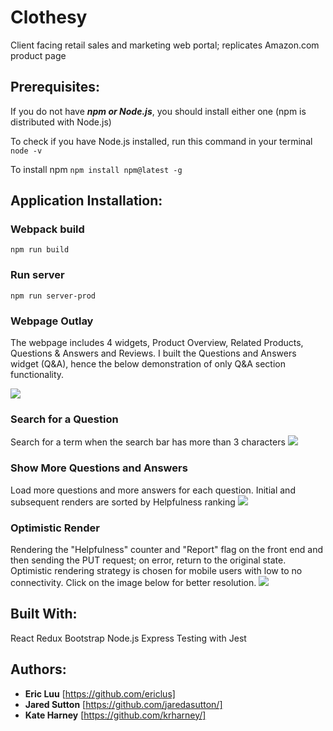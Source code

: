 # Clothesy
Client facing retail sales and marketing web portal; replicates Amazon.com product page

## Prerequisites:
If you do not have ***npm or Node.js***, you should install either one (npm is distributed with Node.js)

To check if you have Node.js installed, run this command in your terminal
```node -v```

To install npm
```npm install npm@latest -g```

## Application Installation:
### Webpack build
```npm run build```

### Run server
```npm run server-prod```

### Webpage Outlay
The webpage includes 4 widgets, Product Overview, Related Products, Questions & Answers and Reviews.
I built the Questions and Answers widget (Q&A), hence the below demonstration of only Q&A section functionality.

![](MainScroll.gif)

### Search for a Question
Search for a term when the search bar has more than 3 characters
![](Search.gif)

### Show More Questions and Answers
Load more questions and more answers for each question.
Initial and subsequent renders are sorted by Helpfulness ranking
![](LoadMore.gif)

### Optimistic Render
Rendering the "Helpfulness" counter and "Report" flag on the front end and then sending the PUT request; on error, return to the original state. Optimistic rendering strategy is chosen for mobile users with low to no connectivity.
Click on the image below for better resolution.
![](OptimisticRender.gif)

## Built With:
React
Redux
Bootstrap
Node.js
Express
Testing with Jest

## Authors:

* **Eric Luu** [https://github.com/ericlus]
* **Jared Sutton** [https://github.com/jaredasutton/]
* **Kate Harney** [https://github.com/krharney/]


